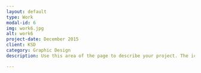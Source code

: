 ```yaml
---
layout: default
type: Work
modal-id: 6
img: work6.jpg
alt: work6
project-date: December 2015
client: KSD
category: Graphic Design
description: Use this area of the page to describe your project. The icon above is part of a free icon set by <a href="https://sellfy.com/p/8Q9P/jV3VZ/">Flat Icons</a>. On their website, you can download their free set with 16 icons, or you can purchase the entire set with 146 icons for only $12!

---
```

